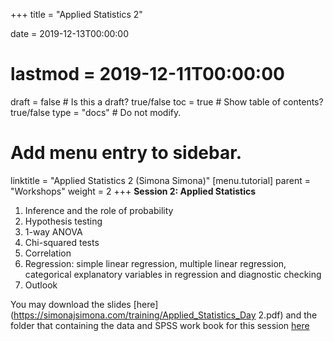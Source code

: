 +++
title = "Applied Statistics 2"

date = 2019-12-13T00:00:00
# lastmod = 2019-12-11T00:00:00

draft = false  # Is this a draft? true/false
toc = true  # Show table of contents? true/false
type = "docs"  # Do not modify.

# Add menu entry to sidebar.
linktitle = "Applied Statistics 2 (Simona Simona)"
[menu.tutorial]
  parent = "Workshops"
  weight = 2
+++
**Session 2: Applied Statistics**    
 1. Inference and the role of probability      
 2. Hypothesis testing      
 3. 1-way ANOVA      
 4. Chi-squared tests     
 5. Correlation     
 6. Regression: simple linear regression, multiple linear regression, categorical explanatory variables in regression and diagnostic checking      
 7. Outlook  

You may download the slides [here](https://simonajsimona.com/training/Applied_Statistics_Day 2.pdf) and the folder that containing the data and SPSS work book for this session [here](https://simonajsimona.com/training/Course_Data.zip)
